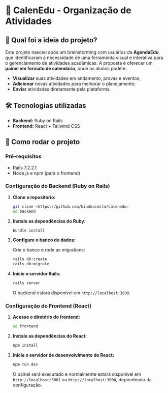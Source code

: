 # 📅 CalenEdu - Organização de Atividades

## 📌 Qual foi a ideia do projeto?

Este projeto nasceu após um brainstorming com usuários da **AgendaEdu**, que identificaram a necessidade de uma ferramenta visual e interativa para o gerenciamento de atividades acadêmicas. A proposta é oferecer um **painel em formato de calendário**, onde os alunos podem:

- **Visualizar** suas atividades em andamento, provas e eventos;
- **Adicionar** novas atividades para melhorar o planejamento;
- **Enviar** atividades diretamente pela plataforma.

## 🛠️ Tecnologias utilizadas

- **Backend:** Ruby on Rails  
- **Frontend:** React + Tailwind CSS  

## 🚀 Como rodar o projeto

### Pré-requisitos

- Rails 7.2.2.1
- Node.js e npm (para o frontend)

### Configuração do Backend (Ruby on Rails)

1. **Clone o repositório:**

   ```bash
   git clone <https://github.com/biankacosta/calenedu>
   cd backend
   ```

2. **Instale as dependências do Ruby:**

   ```bash
   bundle install
   ```

3. **Configure o banco de dados:**

   Crie o banco e rode as migrations:

   ```bash
   rails db:create
   rails db:migrate
   ```

4. **Inicie o servidor Rails:**

   ```bash
   rails server
   ```

   O backend estará disponível em `http://localhost:3000`.

### Configuração do Frontend (React)

1. **Acesse o diretório do frontend:**

   ```bash
   cd frontend
   ```

2. **Instale as dependências do React:**

   ```bash
   npm install
   ```

3. **Inicie o servidor de desenvolvimento do React:**

   ```bash
   npm run dev
   ```

   O painel será executado e normalmente estará disponível em `http://localhost:3001` ou `http://localhost:3000`, dependendo da configuração.
